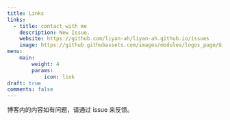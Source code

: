 ```yaml
---
title: Links
links:
  - title: contact with me
    description: New Issue.
    website: https://github.com/liyan-ah/liyan-ah.github.io/issues
    image: https://github.githubassets.com/images/modules/logos_page/GitHub-Mark.png
menu:
    main: 
        weight: 4
        params:
            icon: link
draft: true
comments: false
---
```


博客内的内容如有问题，请通过 issue 来反馈。
